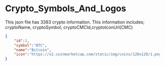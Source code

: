 # Crypto_Symbols_And_Logos
This json file has 3383 crypto information. This information includes; cryptoName, cryptoSymbol, cryptoCMCId,cryptoIconUrl(CMC)

```json
{ 
	"id":1, 
	"symbol":"BTC", 
	"name":"Bitcoin", 
	"icon":"https://s2.coinmarketcap.com/static/img/coins/128x128/1.png" 
}
```
